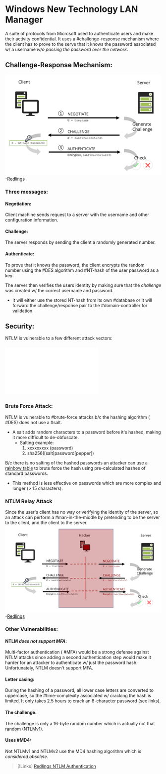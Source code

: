 
# Windows New Technology LAN Manager
A suite of protocols from Microsoft used to authenticate users and make their activity confidential. It uses a #challenge-response mechanism where the client has to prove to the serve that it knows the password associated w/ a username *w/o passing the password over the network*.

## Challenge-Response Mechanism:
![](/networking/networking-pics/NTLM-1.png)
-[Redlings](https://www.redlings.com/en/guide/ntlm-windows-new-technology-lan-manager)

### Three messages:
#### Negotiation:
Client machine sends request to a server with the username and other configuration information.

#### Challenge:
The server responds by sending the client a randomly generated number.

#### Authenticate:
To prove that it knows the password, the client encrypts the random number using the #DES algorithm and #NT-hash of the user password as a key.

The server then verifies the users identity by making sure that the *challenge* was created w/ the correct username and password. 
- It will either use the stored NT-hash from its own #database or it will forward the challenge/response pair to the #domain-controller for validation.

## Security:
NTLM is vulnerable to a few different attack vectors:
### ![Pass the Hash](cybersecurity/TTPs/passwords/pass-the-hash.md)
### Brute Force Attack:
NTLM is vulnerable to #brute-force attacks b/c the hashing algorithm ( #DES) does not use a #salt.
- A salt adds random characters to a password before it's hashed, making it more difficult to de-obfuscate.
	-  Salting example:
		1. xxxxxxxxx (password)
		2. sha256([salt]password[pepper])

B/c there is no salting of the hashed passwords an attacker can use a [rainbow table](rainbow-table.md) to brute force the hash using pre-calculated hashes of standard passwords.
- This method is less effective on passwords which are more complex and longer (> 15 characters).

### NTLM Relay Attack
Since the user's client has no way or verifying the identity of the server, so an attack can perform a #man-in-the-middle by pretending to be the server to the client, and the client to the server.
![](/networking/networking-pics/NTLM-2.png)
-[Redlings](https://www.redlings.com/en/guide/ntlm-windows-new-technology-lan-manager)

### Other Vulnerabilities:
#### NTLM *does not support MFA*:
Multi-factor authentication ( #MFA)  would be a strong defense against NTLM attacks since adding a second authentication step would make it harder for an attacker to authenticate w/ just the password hash. Unfortunately, NTLM doesn't support MFA.

#### Letter casing:
During the hashing of a password, all lower case letters are converted to uppercase, so the #time-complexity associated w/ cracking the hash is limited. It only takes 2.5 hours to crack an 8-character password (see links).

#### The challenge:
The challenge is only a 16-byte random number which is actually not that random (NTLMv1).

#### Uses #MD4:
Not NTLMv1 and NTLMv2 use the MD4 hashing algorithm which is *considered obsolete*.

>[!Links]
>[Redlings NTLM Authentication](https://www.redlings.com/en/guide/ntlm-windows-new-technology-lan-manager) 

